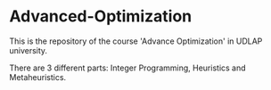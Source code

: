 # Advanced-Optimization
This is the repository of the course 'Advance Optimization' in UDLAP university. 

There are 3 different parts: Integer Programming, Heuristics and Metaheuristics. 

